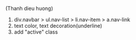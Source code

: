 (Thanh dieu huong)
1. div.navbar > ul.nav-list > li.nav-item > a.nav-link
2. text color, text decoration(underline)
3. add "active" class
